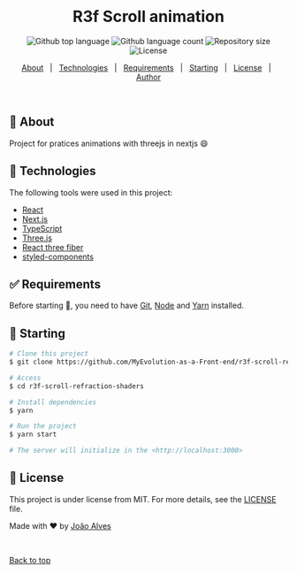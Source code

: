 <div align="center" id="top">

&#xa0;

</div>

<h1 align="center">R3f Scroll animation</h1>

<p align="center">
  <img alt="Github top language" src="https://img.shields.io/github/languages/top/MyEvolution-as-a-Front-end/r3f-scroll-refraction-shaders?color=56BEB8">

  <img alt="Github language count" src="https://img.shields.io/github/languages/count/MyEvolution-as-a-Front-end/r3f-scroll-refraction-shaders?color=56BEB8">

  <img alt="Repository size" src="https://img.shields.io/github/repo-size/MyEvolution-as-a-Front-end/r3f-scroll-refraction-shaders?color=56BEB8">

  <img alt="License" src="https://img.shields.io/github/license/MyEvolution-as-a-Front-end/r3f-scroll-refraction-shaders?color=56BEB8">

  <!-- <img alt="Github issues" src="https://img.shields.io/github/issues/{{YOUR_GITHUB_USERNAME}}/nextjs-boilerplate?color=56BEB8" /> -->

  <!-- <img alt="Github forks" src="https://img.shields.io/github/forks/{{YOUR_GITHUB_USERNAME}}/nextjs-boilerplate?color=56BEB8" /> -->

  <!-- <img alt="Github stars" src="https://img.shields.io/github/stars/{{YOUR_GITHUB_USERNAME}}/nextjs-boilerplate?color=56BEB8" /> -->
</p>

<!-- Status -->

<!-- <h4 align="center">
	🚧  R3f Scroll animation 🚀 Under construction...  🚧
</h4>

<hr> -->

<p align="center">
  <a href="#dart-about">About</a> &#xa0; | &#xa0;
  <a href="#rocket-technologies">Technologies</a> &#xa0; | &#xa0;
  <a href="#white_check_mark-requirements">Requirements</a> &#xa0; | &#xa0;
  <a href="#checkered_flag-starting">Starting</a> &#xa0; | &#xa0;
  <a href="#memo-license">License</a> &#xa0; | &#xa0;
  <a href="https://github.com/JohnAnon9771" target="_blank">Author</a>
</p>

<br>

## :dart: About

Project for pratices animations with threejs in nextjs 😄

## :rocket: Technologies

The following tools were used in this project:

- [React](https://pt-br.reactjs.org/)
- [Next.js](https://nextjs.org/)
- [TypeScript](https://www.typescriptlang.org/)
- [Three.js](https://threejs.org/)
- [React three fiber](https://docs.pmnd.rs/react-three-fiber/getting-started/introduction)
- [styled-components](https://styled-components.com/)

## :white_check_mark: Requirements

Before starting :checkered_flag:, you need to have [Git](https://git-scm.com), [Node](https://nodejs.org/en/) and [Yarn](https://yarnpkg.com/) installed.

## :checkered_flag: Starting

```bash
# Clone this project
$ git clone https://github.com/MyEvolution-as-a-Front-end/r3f-scroll-refraction-shaders

# Access
$ cd r3f-scroll-refraction-shaders

# Install dependencies
$ yarn

# Run the project
$ yarn start

# The server will initialize in the <http://localhost:3000>
```

## :memo: License

This project is under license from MIT. For more details, see the [LICENSE](LICENSE.md) file.

Made with :heart: by <a href="https://github.com/JohnAnon9771" target="_blank">João Alves</a>

&#xa0;

<a href="#top">Back to top</a>
